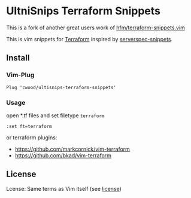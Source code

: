 UltniSnips Terraform Snippets
===

This is a fork of another great users work of [hfm/terraform-snippets.vim](https://github.com/hfm/terraform-snippets.vim)

This is vim snippets for [Terraform](//terraform.io/) inspired by [serverspec-snippets](//github.com/glidenote/serverspec-snippets).

Install
---

### Vim-Plug

``` vim
Plug 'cwood/ultisnips-terraform-snippets'
```

### Usage

open *.tf files and set filetype `terraform`

``` vim
:set ft=terraform
```

or terraform plugins:

- https://github.com/markcornick/vim-terraform
- https://github.com/bkad/vim-terraform

## License

Lcense: Same terms as Vim itself (see [license](http://vimdoc.sourceforge.net/htmldoc/uganda.html#license))

